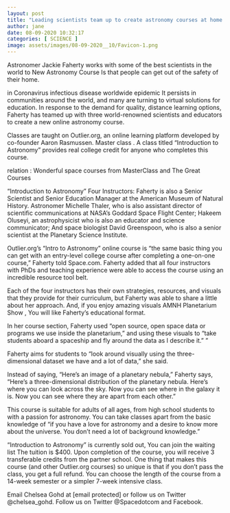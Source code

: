 ```yaml
---
layout: post
title: "Leading scientists team up to create astronomy courses at home "
author: jane 
date: 08-09-2020 10:32:17 
categories: [ SCIENCE ] 
image: assets/images/08-09-2020__10/Favicon-1.png
---
```

Astronomer Jackie Faherty works with some of the best scientists in the world to New Astronomy Course Is that people can get out of the safety of their home.

in Coronavirus infectious disease worldwide epidemic It persists in communities around the world, and many are turning to virtual solutions for education. In response to the demand for quality, distance learning options, Faherty has teamed up with three world-renowned scientists and educators to create a new online astronomy course.

Classes are taught on Outlier.org, an online learning platform developed by co-founder Aaron Rasmussen. Master class . A class titled “Introduction to Astronomy” provides real college credit for anyone who completes this course.

relation : Wonderful space courses from MasterClass and The Great Courses

“Introduction to Astronomy” Four Instructors: Faherty is also a Senior Scientist and Senior Education Manager at the American Museum of Natural History. Astronomer Michelle Thaler, who is also assistant director of scientific communications at NASA’s Goddard Space Flight Center; Hakeem Oluseyi, an astrophysicist who is also an educator and science communicator; And space biologist David Greenspoon, who is also a senior scientist at the Planetary Science Institute.

Outlier.org’s “Intro to Astronomy” online course is “the same basic thing you can get with an entry-level college course after completing a one-on-one course,” Faherty told Space.com. Faherty added that all four instructors with PhDs and teaching experience were able to access the course using an incredible resource tool belt.

Each of the four instructors has their own strategies, resources, and visuals that they provide for their curriculum, but Faherty was able to share a little about her approach. And, if you enjoy amazing visuals AMNH Planetarium Show , You will like Faherty’s educational format.

In her course section, Faherty used “open source, open space data or programs we use inside the planetarium,” and using these visuals to “take students aboard a spaceship and fly around the data as I describe it.” ”

Faherty aims for students to “look around visually using the three-dimensional dataset we have and a lot of data,” she said.

Instead of saying, “Here’s an image of a planetary nebula,” Faherty says, “Here’s a three-dimensional distribution of the planetary nebula. Here’s where you can look across the sky. Now you can see where in the galaxy it is. Now you can see where they are apart from each other.”

This course is suitable for adults of all ages, from high school students to with a passion for astronomy. You can take classes apart from the basic knowledge of “if you have a love for astronomy and a desire to know more about the universe. You don’t need a lot of background knowledge.”

“Introduction to Astronomy” is currently sold out, You can join the waiting list The tuition is $400. Upon completion of the course, you will receive 3 transferable credits from the partner school. One thing that makes this course (and other Outlier.org courses) so unique is that if you don’t pass the class, you get a full refund. You can choose the length of the course from a 14-week semester or a simpler 7-week intensive class.

Email Chelsea Gohd at [email protected] or follow us on Twitter @chelsea_gohd. Follow us on Twitter @Spacedotcom and Facebook.